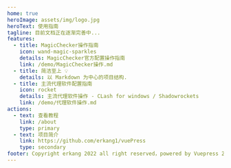 ```yaml
---
home: true
heroImage: assets/img/logo.jpg
heroText: 使用指南
tagline: 目前文档正在逐渐完善中...
features:
  - title: MagicChecker操作指南
    icon: wand-magic-sparkles
    details: MagicChecker官方配置操作指南
    link: /demo/MagicChecker操作.md
  - title: 简洁至上 💡
    details: 以 Markdown 为中心的项目结构.
  - title: 主流代理软件配置指南
    icon: rocket
    details: 主流代理软件操作 - CLash for windows / Shadowrockets
    link: /demo/代理软件操作.md
actions:
  - text: 查看教程
    link: /about
    type: primary
  - text: 项目简介
    link: https://github.com/erkang1/vuePress
    type: secondary
footer: Copyright erkang 2022 all right reserved，powered by Vuepress 2.0-beta
---
```


